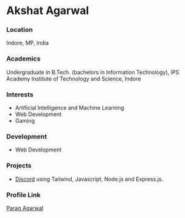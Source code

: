 # Akshat Agarwal

### Location

Indore, MP, India

### Academics

Undergraduate in B.Tech. (bachelors in Information Technology), IPS Academy Institute of Technology and Science, Indore

### Interests

- Artificial Intelligence and Machine Learning
- Web Development
- Gaming

### Development

- Web Development

### Projects

- [Discord](https://github.com/parag477/discord) using Tailwind, Javascript, Node.js and Express.js.


### Profile Link

[Parag Agarwal](https://github.com/parag477)
